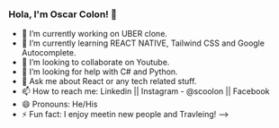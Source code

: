 ### Hola, I'm Oscar Colon! 👋

- 🔭 I’m currently working on UBER clone.
- 🌱 I’m currently learning REACT NATIVE, Tailwind CSS and Google Autocomplete.
- 👯 I’m looking to collaborate on Youtube.
- 🤔 I’m looking for help with C# and Python.
- 💬 Ask me about React or any tech related stuff.
- 📫 How to reach me: Linkedin || Instagram - @scoolon || Facebook
- 😄 Pronouns: He/His
- ⚡ Fun fact: I enjoy meetin new people and Travleing!
-->
